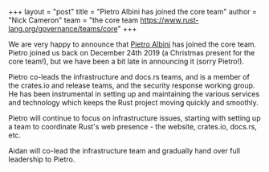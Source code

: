 +++
layout = "post"
title = "Pietro Albini has joined the core team"
author = "Nick Cameron"
team = "the core team <https://www.rust-lang.org/governance/teams/core>"
+++

We are very happy to announce that [Pietro Albini](https://github.com/pietroalbini) has joined the core team. Pietro joined us back on December 24th 2019 (a Christmas present for the core team!), but we have been a bit late in announcing it (sorry Pietro!).

Pietro co-leads the infrastructure and docs.rs teams, and is a member of the crates.io and release teams, and the security response working group. He has been instrumental in setting up and maintaining the various services and technology which keeps the Rust project moving quickly and smoothly.

Pietro will continue to focus on infrastructure issues, starting with setting up a team to coordinate Rust's web presence - the website, crates.io, docs.rs, etc.

Aidan will co-lead the infrastructure team and gradually hand over full leadership to Pietro.
